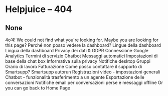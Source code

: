 # Helpjuice – 404
## None
4o’4!
We could not find what you're looking for. 
Maybe you are looking for this page?
Perché non posso vedere la dashboard?
Lingue della dashboard
Lingua della dashboard
Privacy dei dati & GDPR
Connessione Google Analytics
Termini di servizio
Chatbot
Messaggi automatici
Impostazioni di base della chat box
Informativa sulla privacy
Notifiche desktop
Gruppi
Orario di lavoro
Fatturazione
Come posso contattare il supporto di Smartsupp?
Smartsupp autorun
Registrazioni video - impostazioni generali
Chatbot - funzionalità trasferimento a un agente
Esportazione delle conversazioni
Notifiche email per conversazioni perse e messaggi offline
Or you can go back to Home Page

